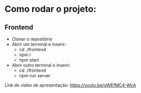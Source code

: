 # Como rodar o projeto:
## Frontend
- Clonar o repositório
- Abrir um terminal e inserir:
  - cd ./frontend
  - npm i
  - npm start
- Abrir outro terminal e inserir:
  - cd ./frontend
  - npm run server


Link do video de apresentação: https://youtu.be/gWEfMC4-WcA
